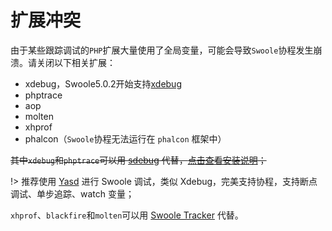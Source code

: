 # 扩展冲突

由于某些跟踪调试的`PHP`扩展大量使用了全局变量，可能会导致`Swoole`协程发生崩溃。请关闭以下相关扩展：

* xdebug，Swoole5.0.2开始支持[xdebug](https://github.com/swoole/swoole-src/pull/4915)
* phptrace
* aop
* molten
* xhprof
* phalcon（`Swoole`协程无法运行在 `phalcon` 框架中）

~~其中`xdebug`和`phptrace`可以用 [sdebug](https://github.com/swoole/sdebug) 代替，[点击查看安装说明](/question/install?id=安装xdebug)；~~

!> 推荐使用 [Yasd](https://github.com/swoole/yasd) 进行 Swoole 调试，类似 Xdebug，完美支持协程，支持断点调试、单步追踪、watch 变量；

`xhprof`、`blackfire`和`molten`可以用 [Swoole Tracker](https://business.swoole.com/tracker/index) 代替。

